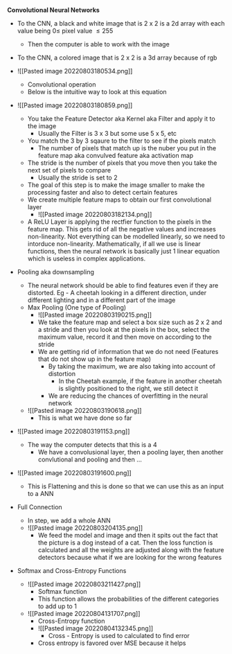 **Convolutional Neural Networks**

- To the CNN, a black and white image that is 2 x 2 is a 2d array with each value being $0\le$ pixel value $\le255$
	- Then the computer is able to work with the image
- To the CNN, a colored image that is 2 x 2 is a 3d array because of rgb
- ![[Pasted image 20220803180534.png]]
	- Convolutional operation
	- Below is the intuitive way to look at this equation
- ![[Pasted image 20220803180859.png]]
	- You take the Feature Detector aka Kernel aka Filter and apply it to the image
		- Usually the Filter is 3 x 3 but some use 5 x 5, etc
	- You match the 3 by 3 sqaure to the filter to see if the pixels match
		- The number of pixels that match up is the nuber you put in the feature map aka convulved feature aka activation map
	- The stride is the number of pixels that you move then you take the next set of pixels to compare
		- Usually the stride is set to 2
	- The goal of this step is to make the image smaller to make the processing faster and also to detect certain features
	- We create multiple feature maps to obtain our first convolutional layer
		- ![[Pasted image 20220803182134.png]]
	- A ReLU Layer is applying the rectfier function to the pixels in the feature map. This gets rid of all the negative values and increases non-linearity. Not everything can be modelled linearly, so we need to intorduce non-linearity. Mathematically, if all we use is linear functions, then the neural network is basically just 1 linear equation which is useless in complex applications.


- Pooling aka downsampling
	- The neural network should be able to find features even if they are distorted. Eg - A cheetah looking in a different direction, under different lighting and in a different part of the image
	- Max Pooling (One type of Pooling)
		- ![[Pasted image 20220803190215.png]]
		- We take the feature map and select a box size such as 2 x 2 and a stride and then you look at the pixels in the box, select the maximum value, record it and then move on according to the stride
		- We are getting rid of information that we do not need (Features that do not show up in the feature map)
			- By taking the maximum, we are also taking into account of distortion
				- In the Cheetah example, if the feature in another cheetah is slightly positioned to the right, we still detect it
			- We are reducing the chances of overfitting in the neural network
	- ![[Pasted image 20220803190618.png]]
		- This is what we have done so far

- ![[Pasted image 20220803191153.png]]
	- The way the computer detects that this is a 4
		- We have a convolusional layer, then a pooling layer, then another convlutional and pooling and then ...

- ![[Pasted image 20220803191600.png]]
	- This is Flattening and this is done so that we can use this as an input to a ANN

- Full Connection
	- In step, we add a whole ANN
	- ![[Pasted image 20220803204135.png]]
		- We feed the model and image and then it spits out the fact that the picture is a dog instead of a cat. Then the loss function is calculated and all the weights are adjusted along with the feature detectors because what if we are looking for the wrong features

- Softmax and Cross-Entropy Functions
	- ![[Pasted image 20220803211427.png]]
		- Softmax function
		- This function allows the probabilities of the different categories to add up to 1
	- ![[Pasted image 20220804131707.png]]
		- Cross-Entropy function
		- ![[Pasted image 20220804132345.png]]
			- Cross - Entropy is used to calculated to find error
		- Cross entropy is favored over MSE because it helps 



